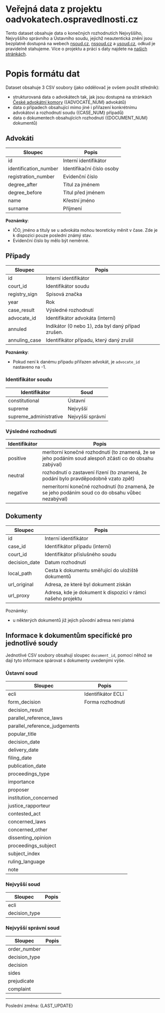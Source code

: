# Veřejná data z projektu oadvokatech.ospravedlnosti.cz

Tento dataset obsahuje data o konečných rozhodnutích
Nejvyššího, Nejvyššího správního a Ústavního soudu, jejichž neautentická znění
jsou bezplatně dostupná na webech [nsoud.cz](http://nsoud.cz),
[nssoud.cz](http://nssoud.cz) a [usoud.cz](http://usoud.cz), odkud je
pravidelně stahujeme. Více o projektu a práci s daty najdete na [našich
stránkách](https://{HOST}/about).

# Popis formátu dat

Dataset obsahuje 3 CSV soubory (jako oddělovač je ovšem použit středník):

- strukturovaná data o advokátech tak, jak jsou dostupná na stránkách [České
  advokátní komory](http://www.cak.cz/) ({ADVOCATE_NUM} advokátů)
- data o případech obsahující mimo jiné i přiřazení konkrétnímu advokátovi
  a rozhodnutí soudu ({CASE_NUM} případů)
- data o dokumentech obsahujících rozhodnutí ({DOCUMENT_NUM} dokumentů)

## Advokáti

| Sloupec               | Popis                          |
|-----------------------|--------------------------------|
| id                    | Interní identifikátor          |
| identification_number | Identifikační číslo osoby      |
| registration_number   | Evidenční číslo                |
| degree_after          | Titul za jménem                |
| degree_before         | Titul před jménem              |
| name                  | Křestní jméno                  |
| surname               | Příjmení                       |

**Poznámky**:

- IČO, jméno a tituly se u advokáta mohou teoreticky měnit v čase. Zde je k
  dispozici pouze poslední známý stav.
- Evidenční číslo by mělo být neměnné.

## Případy

| Sloupec       | Popis                                             |
|---------------|---------------------------------------------------|
| id            | Interní identifikátor                             |
| court_id      | Identifikátor soudu                               |
| registry_sign | Spisová značka                                    |
| year          | Rok                                               |
| case_result   | Výsledné rozhodnutí                               |
| advocate_id   | Identifikátor advokáta (interní)                  |
| annuled       | Indikátor (0 nebo 1), zda byl daný případ zrušen. |
| annuling_case | Identifikátor případu, který daný zrušil          |

**Poznámky**:

- Pokud není k danému případu přiřazen advokát, je `advocate_id` nastaveno na
  -1.

### Identifikátor soudu

| Identifikátor          | Soud             |
|------------------------|------------------|
| constitutional         | Ústavní          |
| supreme                | Nejvyšší         |
| supreme_administrative | Nejvyšší správní |


### Výsledné rozhodnutí

| Identifikátor | Popis                                                                                                  |
|---------------|--------------------------------------------------------------------------------------------------------|
| positive      | meritorní konečné rozhodnutí (to znamená, že se jeho podáním soud alespoň zčásti co do obsahu zabýval) |
| neutral       | rozhodnutí o zastavení řízení (to znamená, že podání bylo pravděpodobně vzato zpět)                    |
| negative      | nemeritorní konečné rozhodnutí (to znamená, že se jeho podáním soud co do obsahu vůbec nezabýval)      |

## Dokumenty

| Sloupec       | Popis                                                        |
|---------------|--------------------------------------------------------------|
| id            | Interní identifikátor                                        |
| case_id       | Identifikátor případu (interní)                              |
| court_id      | Identifikátor příslušného soudu                              |
| decision_date | Datum rozhodnutí                                             |
| local_path    | Cesta k dokumentu směřující do uložiště dokumentů            |
| url_original  | Adresa, ze které byl dokument získán                         |
| url_proxy     | Adresa, kde je dokument k dispozici v rámci našeho projektu  |

Poznámky:

- u některých dokumentů již jejich původní adresa není platná

## Informace k dokumentům specifické pro jednotlivé soudy

Jednotlivé CSV soubory obsahují sloupec `document_id`, pomocí něhož se dají
tyto informace spárovat s dokumenty uvedenými výše.

### Ústavní soud

| Sloupec                       | Popis                                                        |
|-------------------------------|--------------------------------------------------------------|
| ecli                          | Identifikátor ECLI                                           |
| form_decision                 | Forma rozhodnutí                                             |
| decision_result               |                                                              |
| parallel_reference_laws       |                                                              |
| parallel_reference_judgements |                                                              |
| popular_title                 |                                                              |
| decision_date                 |                                                              |
| delivery_date                 |                                                              |
| filing_date                   |                                                              |
| publication_date              |                                                              |
| proceedings_type              |                                                              |
| importance                    |                                                              |
| proposer                      |                                                              |
| institution_concerned         |                                                              |
| justice_rapporteur            |                                                              |
| contested_act                 |                                                              |
| concerned_laws                |                                                              |
| concerned_other               |                                                              |
| dissenting_opinion            |                                                              |
| proceedings_subject           |                                                              |
| subject_index                 |                                                              |
| ruling_language               |                                                              |
| note                          |                                                              |

### Nejvyšší soud

| Sloupec                       | Popis                                                        |
|-------------------------------|--------------------------------------------------------------|
| ecli                          |                                                              |
| decision_type                 |                                                              |

### Nejvyšší správní soud

| Sloupec                       | Popis                                                        |
|-------------------------------|--------------------------------------------------------------|
| order_number                  |                                                              |
| decision_type                 |                                                              |
| decision                      |                                                              |
| sides                         |                                                              |
| prejudicate                   |                                                              |
| complaint                     |                                                              |

 ---

 Poslední změna: {LAST_UPDATE}
